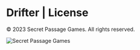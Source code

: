 # Drifter | License

© 2023 Secret Passage Games. All rights reserved.

<img src="https://i.imgur.com/IHxpjkKm.png" alt="Secret Passage Games">
